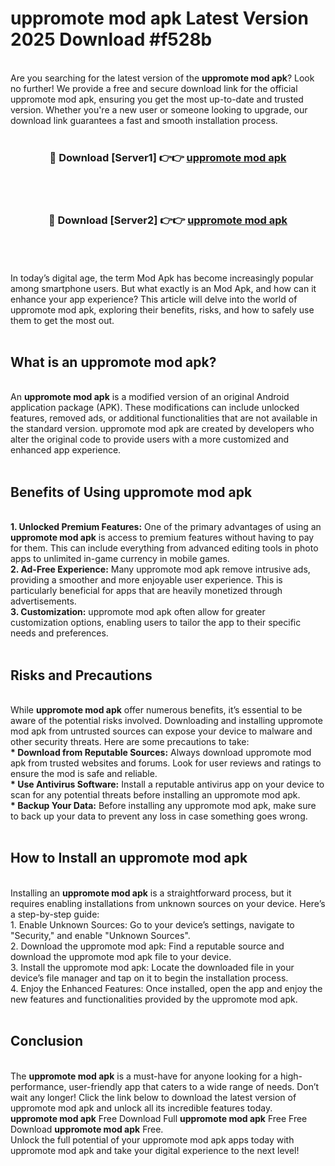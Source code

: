 # uppromote mod apk Latest Version 2025 Download #f528b<br>
<br>
Are you searching for the latest version of the <strong>uppromote mod apk</strong>? Look no further! We provide a free and secure download link for the official uppromote mod apk, ensuring you get the most up-to-date and trusted version. Whether you're a new user or someone looking to upgrade, our download link guarantees a fast and smooth installation process.
<br>
<br>
<div align="center">
<h3>🔴 Download [Server1] 👉👉 <a href="https://modyolo.store/uppromote_mod_apk">uppromote mod apk</a></h3><br>
<br>
<h3>🔴 Download [Server2] 👉👉 <a href="https://modyolo.store/=uppromote_mod_apk">uppromote mod apk</a></h3><br>
</div>
<br>
<br>
In today’s digital age, the term Mod Apk has become increasingly popular among smartphone users. But what exactly is an Mod Apk, and how can it enhance your app experience? This article will delve into the world of uppromote mod apk, exploring their benefits, risks, and how to safely use them to get the most out.
<br>
<br>
<h2>What is an uppromote mod apk?</h2>
<br>
An <strong>uppromote mod apk</strong> is a modified version of an original Android application package (APK). These modifications can include unlocked features, removed ads, or additional functionalities that are not available in the standard version. uppromote mod apk are created by developers who alter the original code to provide users with a more customized and enhanced app experience.
<br>
<br>
<h2>Benefits of Using uppromote mod apk</h2>
<br>
<strong> 1. Unlocked Premium Features:</strong> One of the primary advantages of using an <strong>uppromote mod apk</strong> is access to premium features without having to pay for them. This can include everything from advanced editing tools in photo apps to unlimited in-game currency in mobile games.
<br>
<strong> 2. Ad-Free Experience:</strong> Many uppromote mod apk remove intrusive ads, providing a smoother and more enjoyable user experience. This is particularly beneficial for apps that are heavily monetized through advertisements.
<br>
<strong> 3. Customization:</strong> uppromote mod apk often allow for greater customization options, enabling users to tailor the app to their specific needs and preferences.
<br>
<br>
<h2>Risks and Precautions</h2>
<br>
While <strong>uppromote mod apk</strong> offer numerous benefits, it’s essential to be aware of the potential risks involved. Downloading and installing uppromote mod apk from untrusted sources can expose your device to malware and other security threats. Here are some precautions to take:
<br>
<strong> * Download from Reputable Sources:</strong> Always download uppromote mod apk from trusted websites and forums. Look for user reviews and ratings to ensure the mod is safe and reliable.
<br>
<strong> * Use Antivirus Software:</strong> Install a reputable antivirus app on your device to scan for any potential threats before installing an uppromote mod apk.
<br>
<strong> * Backup Your Data:</strong> Before installing any uppromote mod apk, make sure to back up your data to prevent any loss in case something goes wrong.
<br>
<br>
<h2>How to Install an uppromote mod apk</h2>
<br>
Installing an <strong>uppromote mod apk</strong> is a straightforward process, but it requires enabling installations from unknown sources on your device. Here’s a step-by-step guide:
<br>
 1. Enable Unknown Sources: Go to your device’s settings, navigate to "Security," and enable "Unknown Sources".
<br>
 2. Download the uppromote mod apk: Find a reputable source and download the uppromote mod apk file to your device.
<br>
 3. Install the uppromote mod apk: Locate the downloaded file in your device’s file manager and tap on it to begin the installation process.
<br>
 4. Enjoy the Enhanced Features: Once installed, open the app and enjoy the new features and functionalities provided by the uppromote mod apk.
<br>
<br>
<h2><strong>Conclusion</strong></h2>
<br>
The <strong>uppromote mod apk</strong> is a must-have for anyone looking for a high-performance, user-friendly app that caters to a wide range of needs. Don’t wait any longer! Click the link below to download the latest version of uppromote mod apk and unlock all its incredible features today.
<br>
<strong>uppromote mod apk</strong> Free Download Full <strong>uppromote mod apk</strong> Free Free Download <strong>uppromote mod apk</strong> Free.
<br>
Unlock the full potential of your uppromote mod apk apps today with uppromote mod apk and take your digital experience to the next level!

